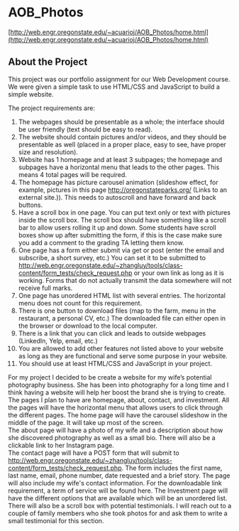 # AOB_Photos 
[http://web.engr.oregonstate.edu/~acuarioj/AOB_Photos/home.html](http://web.engr.oregonstate.edu/~acuarioj/AOB_Photos/home.html)

## About the Project

This project was our portfolio assignment for our Web Development course. We were given a simple task to use HTML/CSS and JavaScript to build a simple website.

The project requirements are:

1. The webpages should be presentable as a whole; the interface should be user friendly (text should be easy to read).
2. The website should contain pictures and/or videos, and they should be presentable as well (placed in a proper place, easy to see, have proper size and resolution).
3. Website has 1 homepage and at least 3 subpages; the homepage and subpages have a horizontal menu that leads to the other pages. This means 4 total pages will be required.
4. The homepage has picture carousel animation (slideshow effect, for example, pictures in this page http://oregonstateparks.org/ (Links to an external site.)). This needs to autoscroll and have forward and back buttons.
5. Have a scroll box in one page. You can put text only or text with pictures inside the scroll box.  The scroll box should have something like a scroll bar to allow users rolling it up and down. Some students have scroll boxes show up after submitting the form, if this is the case make sure you add a comment to the grading TA letting them know.
6. One page has a form either submit via get or post (enter the email and subscribe, a short survey, etc.)  You can set it to be submitted to http://web.engr.oregonstate.edu/~zhangluy/tools/class-content/form_tests/check_request.php or your own link as long as it is working. Forms that do not actually transmit the data somewhere will not receive full marks.
7. One page has unordered HTML list with several entries. The horizontal menu does not count for this requirement.
8. There is one button to download files (map to the farm, menu in the restaurant, a personal CV, etc.) The downloaded file can either open in the browser or download to the local computer.
9. There is a link that you can click and leads to outside webpages (LinkedIn, Yelp, email, etc.)
10. You are allowed to add other features not listed above to your website as long as they are functional and serve some purpose in your website.
11. You should use at least HTML/CSS and JavaScript in your project.

For my project I decided to be create a website for my wife’s potential photography business.  She has been into photography for a long time and I think having a website will help her boost the brand she is trying to create. 
The pages I plan to have are homepage, about, contact, and investment.  All the pages will have the horizontal menu that allows users to click through the different pages.
The home page will have the carousel slideshow in the middle of the page. It will take up most of the screen.   
The about page will have a photo of my wife and a description about how she discovered photography as well as a small bio. There will also be a clickable link to her Instagram page.  
The contact page will have a POST form that will submit to http://web.engr.oregonstate.edu/~zhangluy/tools/class-content/form_tests/check_request.php.  The form includes the first name, last name, email, phone number, date requested and a brief story. The page will also include my wife's contact information. For the downloadable link requirement, a term of service will be found here.
The Investment page will have the different options that are available which will be an unordered list. There will also be a scroll box with potential testimonials. I will reach out to a couple of family members who she took photos for and ask them to write a small testimonial for this section.
